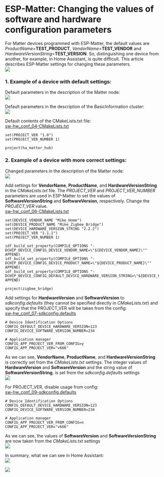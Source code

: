 # ESP-Matter: Changing the values of software and hardware configuration parameters
For Matter devices programmed with ESP-Matter, the default values are *ProductName*=**TEST_PRODUCT**, *VendorName*=**TEST_VENDOR** and *HardwareVersionString*=**TEST_VERSION**. So, distinguishing one device from another, for example, in Home Assistant, is quite difficult. This article describes ESP-Matter settings for changing these parameters.  
![](MATTER_SW-HW_CONF/sw-hw_conf_01.png)  
  
### 1. Example of a device with default settings:  
Default parameters in the description of the Matter node:  
![](MATTER_SW-HW_CONF/sw-hw_conf_02.png)  

Default parameters in the description of the BasicInformation cluster:  
![](MATTER_SW-HW_CONF/sw-hw_conf_03.png)  

Default contents of the CMakeLists.txt file:  
[sw-hw_conf_04-CMakeLists.txt](MATTER_SW-HW_CONF/sw-hw_conf_04-CMakeLists.txt)  
~~~
set(PROJECT_VER "1.0")
set(PROJECT_VER_NUMBER 1)

project(ha_matter_hub)
~~~
  
### 2. Example of a device with more correct settings:  
Changed parameters in the description of the Matter node:  
![](MATTER_SW-HW_CONF/sw-hw_conf_05.png)  

Add settings for **VendorName**, **ProductName**, and **HardwareVersionString** in the *CMakeLists.txt* file. The *PROJECT_VER* and *PROJECT_VER_NUMBER* parameters are used in ESP-Matter to set the values of **SoftwareVersionString** and **SoftwareVersion**, respectively. Change the *PROJECT_VER* value.  
[sw-hw_conf_06-CMakeLists.txt](MATTER_SW-HW_CONF/sw-hw_conf_06-CMakeLists.txt)  
~~~
set(DEVICE_VENDOR_NAME "Mike_Home")
set(DEVICE_PRODUCT_NAME "Mike_Zigbee_Bridge")
set(DEVICE_HARDWARE_VERSION_STRING "2.2.2")
set(PROJECT_VER "1.1.1")
set(PROJECT_VER_NUMBER 1)

idf_build_set_property(COMPILE_OPTIONS "-DCHIP_DEVICE_CONFIG_DEVICE_VENDOR_NAME=\"${DEVICE_VENDOR_NAME}\"" APPEND)
idf_build_set_property(COMPILE_OPTIONS "-DCHIP_DEVICE_CONFIG_DEVICE_PRODUCT_NAME=\"${DEVICE_PRODUCT_NAME}\"" APPEND)
idf_build_set_property(COMPILE_OPTIONS "-DCHIP_DEVICE_CONFIG_DEFAULT_DEVICE_HARDWARE_VERSION_STRING=\"${DEVICE_HARDWARE_VERSION_STRING}\"" APPEND)

project(zigbee_bridge)
~~~
  
Add settings for **HardwareVersion** and **SoftwareVersion** to *sdkconfig.defaults* (they cannot be specified directly in *CMakeLists.txt*) and specify that the PROJECT_VER will be taken from the config:  
[sw-hw_conf_07-sdkconfig.defaults](MATTER_SW-HW_CONF/sw-hw_conf_07-sdkconfig.defaults)  
~~~
# Device Identification Options
CONFIG_DEFAULT_DEVICE_HARDWARE_VERSION=123
CONFIG_DEVICE_SOFTWARE_VERSION_NUMBER=234

# Application manager
CONFIG_APP_PROJECT_VER_FROM_CONFIG=y
CONFIG_APP_PROJECT_VER="v666"
~~~

As we can see, **VendorName**, **ProductName**, and **HardwareVersionString** is correctly set from the *CMakeLists.txt* settings. The integer values of **HardwareVersion** and **SoftwareVersion** and the string value of **SoftwareVersionString**, is set from the *sdkconfig.defaults* settings  
![](MATTER_SW-HW_CONF/sw-hw_conf_08.png)  

For PROJECT_VER, disable usage from config:  
[sw-hw_conf_09-sdkconfig.defaults](MATTER_SW-HW_CONF/sw-hw_conf_09-sdkconfig.defaults)  
~~~
# Device Identification Options
CONFIG_DEFAULT_DEVICE_HARDWARE_VERSION=123
CONFIG_DEVICE_SOFTWARE_VERSION_NUMBER=234

# Application manager
CONFIG_APP_PROJECT_VER_FROM_CONFIG=n
CONFIG_APP_PROJECT_VER="v666"
~~~

As we can see, the values of **SoftwareVersion** and **SoftwareVersionString** are now taken from the *CMakeLists.txt* settings  
![](MATTER_SW-HW_CONF/sw-hw_conf_10.png)  
  
In summary, what we can see in Home Assistant:  
![](MATTER_SW-HW_CONF/sw-hw_conf_11.png)  
  
![](MATTER_SW-HW_CONF/sw-hw_conf_12.png)  
  

